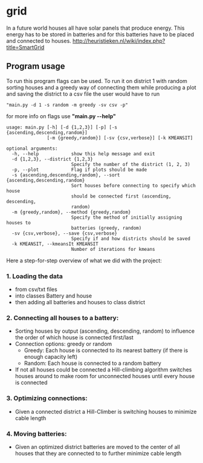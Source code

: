 # grid
In a future world houses all have solar panels that produce energy. This energy has to be stored in batteries and for this batteries have to be placed and connected to houses.
http://heuristieken.nl/wiki/index.php?title=SmartGrid

## Program usage
To run this program flags can be used. To run it on district 1 with random sorting houses and a greedy way of connecting them while producing a plot and saving the district to a csv file the user would have to run

    "main.py -d 1 -s random -m greedy -sv csv -p"

for more info on flags use **"main.py --help"**

    usage: main.py [-h] [-d {1,2,3}] [-p] [-s {ascending,descending,random}]
                   [-m {greedy,random}] [-sv {csv,verbose}] [-k KMEANSIT]

    optional arguments:
      -h, --help            show this help message and exit
      -d {1,2,3}, --district {1,2,3}
                            Specify the number of the district (1, 2, 3)
      -p, --plot            Flag if plots should be made
      -s {ascending,descending,random}, --sort {ascending,descending,random}
                            Sort houses before connecting to specify which house
                            should be connected first (ascending, descending,
                            random)
      -m {greedy,random}, --method {greedy,random}
                            Specify the method of initially assigning houses to
                            batteries (greedy, random)
      -sv {csv,verbose}, --save {csv,verbose}
                            Specify if and how districts should be saved
      -k KMEANSIT, --kmeansIt KMEANSIT
                            Number of iterations for kmeans


Here a step-for-step overview of what we did with the project:
### 1. Loading the data
  - from csv/txt files
  - into classes Battery and house
  - then adding all batteries and houses to class district
### 2. Connecting all houses to a battery:
  - Sorting houses by output (ascending, descending, random) to influence the order of which house is connected first/last
  - Connection options: greedy or random
     - Greedy: Each house is connected to its nearest battery (if there is enough capacity left)
      - Random: Each house is connected to a random battery
  - If not all houses could be connected a Hill-climbing algorithm switches houses around to make room for unconnected houses until every house is connected
### 3. Optimizing connections:
- Given a connected district a Hill-Climber is switching houses to minimize cable length
### 4. Moving batteries:
- Given an optimized district batteries are moved to the center of all houses that they are connected to to further minimize cable length
